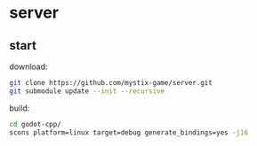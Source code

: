 # server


## start

download:
```bash
git clone https://github.com/mystix-game/server.git
git submodule update --init --recursive
```

build:
```bash
cd godot-cpp/
scons platform=linux target=debug generate_bindings=yes -j16
```